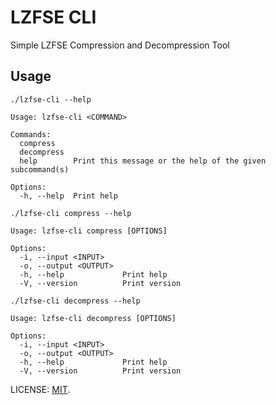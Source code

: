 # LZFSE CLI

Simple LZFSE Compression and Decompression Tool

## Usage

```shell
./lzfse-cli --help

Usage: lzfse-cli <COMMAND>

Commands:
  compress
  decompress
  help        Print this message or the help of the given subcommand(s)

Options:
  -h, --help  Print help
```

```shell
./lzfse-cli compress --help

Usage: lzfse-cli compress [OPTIONS]

Options:
  -i, --input <INPUT>
  -o, --output <OUTPUT>
  -h, --help             Print help
  -V, --version          Print version
```

```shell
./lzfse-cli decompress --help

Usage: lzfse-cli decompress [OPTIONS]

Options:
  -i, --input <INPUT>
  -o, --output <OUTPUT>
  -h, --help             Print help
  -V, --version          Print version
```

LICENSE: [MIT](LICENSE).
